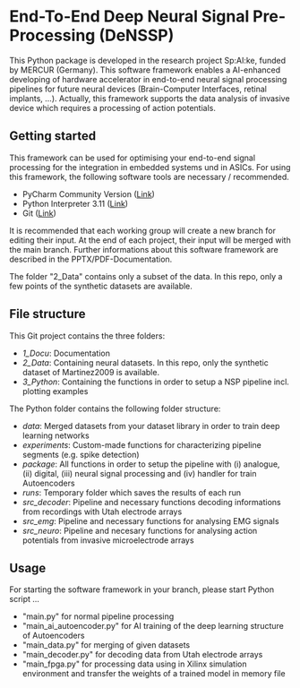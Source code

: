 # End-To-End Deep Neural Signal Pre-Processing (DeNSSP)
This Python package is developed in the research project Sp:AI:ke, funded by MERCUR (Germany). This software framework enables a AI-enhanced developing of hardware accelerator in end-to-end neural signal processing pipelines for future neural devices (Brain-Computer Interfaces, retinal implants, ...).
Actually, this framework supports the data analysis of invasive device which requires a processing of action potentials.

## Getting started
This framework can be used for optimising your end-to-end signal processing for the integration in embedded systems und in ASICs. For using this framework, the following software tools are necessary / recommended.
- PyCharm Community Version ([Link](https://www.jetbrains.com/de-de/pycharm/download/#section=windows))
- Python Interpreter 3.11 ([Link](https://www.python.org/downloads/release/python-3116/))
- Git ([Link](https://git-scm.com/downloads))

It is recommended that each working group will create a new branch for editing their input. At the end of each project, their input will be merged with the main branch. Further informations about this software framework are described in the PPTX/PDF-Documentation.

The folder "2_Data" contains only a subset of the data. In this repo, only a few points of the synthetic datasets are available.

## File structure
This Git project contains the three folders:
- _1_Docu_: Documentation 
- _2_Data_: Containing neural datasets. In this repo, only the synthetic dataset of Martinez2009 is available.
- _3_Python_: Containing the functions in order to setup a NSP pipeline incl. plotting examples

The Python folder contains the following folder structure:
- _data_: Merged datasets from your dataset library in order to train deep learning networks
- _experiments_: Custom-made functions for characterizing pipeline segments (e.g. spike detection)
- _package_: All functions in order to setup the pipeline with (i) analogue, (ii) digital, (iii) neural signal processing and (iv) handler for train Autoencoders
- _runs_: Temporary folder which saves the results of each run
- _src_decoder_: Pipeline and necessary functions decoding informations from recordings with Utah electrode arrays
- _src_emg_: Pipeline and necessary functions for analysing EMG signals
- _src_neuro_: Pipeline and necesary functions for analysing action potentials from invasive microelectrode arrays

## Usage
For starting the software framework in your branch, please start Python script ...
- "main.py" for normal pipeline processing
- "main_ai_autoencoder.py" for AI training of the deep learning structure of Autoencoders
- "main_data.py" for merging of given datasets
- "main_decoder.py" for decoding data from Utah electrode arrays
- "main_fpga.py" for processing data using in Xilinx simulation environment and transfer the weights of a trained model in memory file 

